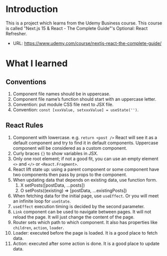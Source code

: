 # Introduction
This is a project which learns from the Udemy Business course. This course is called "Next.js 15 & React - The Complete Guide"'s Optional: React Refresher.

- URL: https://www.udemy.com/course/nextjs-react-the-complete-guide/

# What I learned

## Conventions
1. Component file names should be in uppercase.
2. Component file name’s function should start with an uppercase letter.
3. Convention: put module CSS file next to JSX file.
4. Convention: `const [xxxValue, setxxxValue] = useState('')`.

## React Rules
1. Component with lowercase. e.g. `return <post />` React will see it as a default component and try to find it in default components. Uppercase component will be considered as a custom component.
2. Curly braces `{}` to show variables in JSX.
3. Only one root element; if not a good fit, you can use an empty element `<>` and `</>` or `<React.Fragment>`.
4. React lift state up: using a parent component or some component have two components then pass by props to the component.
5. When updating data that depends on existing data, use function form.
    1. X setPosts([postData, …posts]) 
    2. O setPosts((existing) => [postData, …existingPosts])
6. When fetching data for the initial page, use `useEffect`. Or you will meet an infinite loop for `useState`.
7. `useEffect` execution timing is decided by the second parameter.
8. `Link` component can be used to navigate between pages. It will not reload the page. It will just change the content of the page.
9. Router sets which path to which component. It also has properties like `children`, `action`, `loader`.
10. Loader: executed before the page is loaded. It is a good place to fetch data.
11. Action: executed after some action is done. It is a good place to update data.